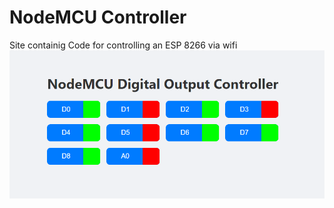 # NodeMCU Controller
Site containig Code for controlling an ESP 8266 via wifi
![Screenshot of websiteS](Screenshot.png)